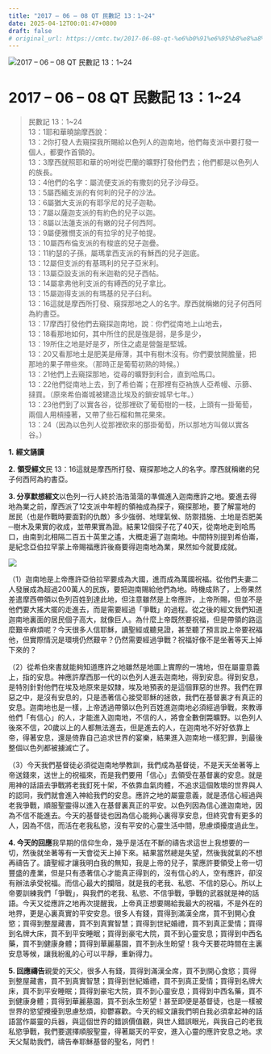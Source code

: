 ```yaml
---
title: "2017 – 06 – 08 QT 民數記 13：1~24"
date: 2025-04-12T00:01:47+0800
draft: false
# original_url: https://cmtc.tw/2017-06-08-qt-%e6%b0%91%e6%95%b8%e8%a8%98-13%ef%bc%9a124
---
```


![2017 – 06 – 08 QT 民數記 13：1\~24](/images/qt.jpg   "2017 – 06 – 08 QT 民數記 13：1\~24")

# 2017 – 06 – 08 QT 民數記 13：1\~24

> 民數記 13：1\~24  
> 13：1耶和華曉諭摩西說：  
> 13：2你打發人去窺探我所賜給以色列人的迦南地，他們每支派中要打發一個人，都要作首領的。  
> 13：3摩西就照耶和華的吩咐從巴蘭的曠野打發他們去；他們都是以色列人的族長。  
> 13：4他們的名字：屬流便支派的有撒刻的兒子沙母亞。  
> 13：5屬西緬支派的有何利的兒子的沙法。  
> 13：6屬猶大支派的有耶孚尼的兒子迦勒。  
> 13：7屬以薩迦支派的有約色的兒子以迦。  
> 13：8屬以法蓮支派的有嫩的兒子何西阿。  
> 13：9屬便雅憫支派的有拉孚的兒子帕提。  
> 13：10屬西布倫支派的有梭底的兒子迦疊。  
> 13：11約瑟的子孫，屬瑪拿西支派的有穌西的兒子迦底。  
> 13：12屬但支派的有基瑪利的兒子亞米利。  
> 13：13屬亞設支派的有米迦勒的兒子西帖。  
> 13：14屬拿弗他利支派的有縛西的兒子拿比。  
> 13：15屬迦得支派的有瑪基的兒子臼利。  
> 13：16這就是摩西所打發、窺探那地之人的名字。摩西就稱嫩的兒子何西阿為約書亞。  
> 13：17摩西打發他們去窺探迦南地，說：你們從南地上山地去，  
> 13：18看那地如何，其中所住的民是強是弱，是多是少，  
> 13：19所住之地是好是歹，所住之處是營盤是堅城。  
> 13：20又看那地土是肥美是瘠薄，其中有樹木沒有。你們要放開膽量，把那地的果子帶些來。（那時正是葡萄初熟的時候。）  
> 13：21他們上去窺探那地，從尋的曠野到利合，直到哈馬口。  
> 13：22他們從南地上去，到了希伯崙；在那裡有亞衲族人亞希幔、示篩、撻買。（原來希伯崙城被建造比埃及的鎖安城早七年。）  
> 13：23他們到了以實各谷，從那裡砍了葡萄樹的一枝，上頭有一掛葡萄，兩個人用槓擡著，又帶了些石榴和無花果來。  
> 13：24（因為以色列人從那裡砍來的那掛葡萄，所以那地方叫做以實各谷。）

**1.** **經文誦讀**

**2.** **領受經文**民 13：16這就是摩西所打發、窺探那地之人的名字。摩西就稱嫩的兒子何西阿為約書亞。

**3. 分享默想經文**以色列一行人終於浩浩蕩蕩的準備進入迦南應許之地。要進去得地為業之前，摩西派了12支派中年輕的領袖成為探子，窺探那地，要了解當地的居民（也是作戰時要面對的仇敵）多少強弱、地理氣候、防禦措施、土地是否肥美─樹木及果實的收成，並帶果實為證。結果12個探子花了40天，從南地走到哈馬口，由南到北相隔二百五十英里之遙，大概走遍了迦南地。中間特別提到希伯崙，是紀念亞伯拉罕蒙上帝賜福應許後裔要得迦南地為業，果然如今就要成就。

![](/images/021.webp)

（1）迦南地是上帝應許亞伯拉罕要成為大國，進而成為萬國祝福。從他們夫妻二人發展成為超過200萬人的民族，要把迦南賜給他們為地。時機成熟了，上帝果然差遣摩西帶領以色列百姓到達此地，但注意雖然是上帝應許，上帝所賜，但並不是他們要大搖大擺的走進去，而是需要經過「爭戰」的過程。從之後的經文我們知道迦南地裏面的居民個子高大，就像巨人。為什麼上帝既然要祝福，但是帶領的路這麼艱辛麻煩呢？今天很多人信耶穌，讀聖經或聽見證，甚至聽了預言說上帝要祝福他，但實際情況是環境仍然艱辛？仍然需要經過爭戰？祝福好像不是坐著等天上掉下來的？

（2）從希伯來書就能夠知道應許之地雖然是地圖上實際的一塊地，但在屬靈意義上，指的安息。神應許摩西那一代的以色列人進去迦南地，得到安息。得到安息，是特別針對他們在埃及地原來是奴隸，埃及地預表的是這個罪惡的世界。我們在罪惡之中，是沒有安息的，只是憑著信心接受耶穌的拯救，我們在基督裏才有真正的安息。迦南地也是一樣，上帝透過帶領以色列百姓進迦南地必須經過爭戰，來教導他們「有信心」的人，才能進入迦南地，不信的人，將會全數倒斃曠野。以色列人後來不信，20歲以上的人都無法進去，但是進去的人，在迦南地不好好依靠上帝，得著安息，還是倚靠自己追求世界的宴樂，結果進入迦南地一樣犯罪，到最後整個以色列都被擄滅亡了。

（3）今天我們基督徒必須從迦南地學教訓，我們成為基督徒，不是天天坐著等上帝送錢來，送世上的祝福來，而是我們要用「信心」去領受在基督裏的安息。就是用神的話語去爭戰將老我釘死十架，不依靠血氣肉體，不追求這個敗壞的世界與人的認同，我們就會進入神給我們的安息。應許之地的屬靈意義，就是憑信心經過與老我爭戰，順服聖靈得以進入在基督裏真正的平安。以色列因為信心進迦南地，因為不信不能進去。今天的基督徒也因為信心能夠心裏得享安息，但終究會有更多的人，因為不信，而活在老我私慾，沒有平安的心靈生活中間，思慮煩擾度過此生。

**4. 今天的回應**我早期的信仰生命，幾乎是活在不斷的禱告求這世上我想要的一切，然後就坐著等有一天會從天上掉下來。結果當然總是失望，然後我就氣的不想再禱告了。讀聖經才讓我明白我的無知，我是上帝的兒子，蒙應許要領受上帝一切豐盛的產業，但是只有憑著信心才能真正得到的，沒有信心的人，空有應許，卻沒有辦法承受祝福。而信心最大的攔阻，就是我的老我、私慾、不信的惡心。所以上帝要訓練我們「爭戰」，與我們的老我、私慾、不信爭戰，爭戰的武器就是神的話語。今天又從應許之地再次提醒我，上帝真正想要賜給我最大的祝福，不是外在的地界，更是心裏真實的平安安息。很多人有錢，買得到滿漢全席，買不到開心食慾；買得到整屋藏書，買不到真實智慧；買得到世紀婚禮，買不到真正愛情；買得到名牌大床，買不到平安睡眠；買得到豪宅大院，買不到心靈安息；買得到中西名藥，買不到健康身體；買得到華麗墓園，買不到永生盼望！我今天要花時間在主裏安息等候，讓我紛亂的心可以平靜，重新得力。

**5. 回應禱告**親愛的天父，很多人有錢，買得到滿漢全席，買不到開心食慾；買得到整屋藏書，買不到真實智慧；買得到世紀婚禮，買不到真正愛情；買得到名牌大床，買不到平安睡眠；買得到豪宅大院，買不到心靈安息；買得到中西名藥，買不到健康身體；買得到華麗墓園，買不到永生盼望！甚至即便是基督徒，也是一樣被世界的慾望攪擾到思慮愁煩，抑鬱寡歡。今天的經文讓我們明白我必須拿起神的話語當作屬靈的兵器，與這個世界的錯誤價值觀，與世人錯誤眼光，與我自己的老我私慾爭戰，我們要選擇順服聖靈，得著屬天的平安，進入心靈的應許安息之地。求天父幫助我們，禱告奉耶穌基督的聖名，阿們！